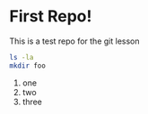 # First Repo!

This is a test repo for the git lesson

```bash
ls -la
mkdir foo
```

1. one 
2. two
3. three